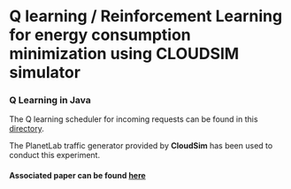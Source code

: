 
# Q learning / Reinforcement Learning for energy consumption minimization using CLOUDSIM simulator

### Q Learning in Java    

The Q learning scheduler for incoming requests can be found in this [directory](https://github.com/EsratMaria/Reinforcement-Learning_for_Energy_Minimization_Using_CLoudsim/tree/master/examples/org/cloudbus/cloudsim/examples/QLearningScheduler).

The PlanetLab traffic generator provided by **CloudSim** has been used to conduct this experiment.      

#### Associated paper can be found [here](https://link.springer.com/article/10.1007/s10586-021-03338-9)


